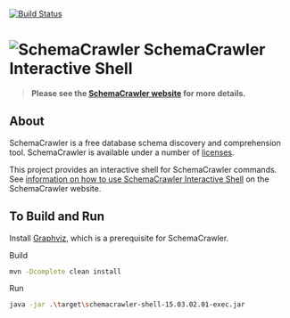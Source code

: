 [![Build Status](https://travis-ci.org/schemacrawler/SchemaCrawler-Shell.svg?branch=master)](https://travis-ci.org/schemacrawler/SchemaCrawler-Shell)

# ![SchemaCrawler](https://github.com/schemacrawler/SchemaCrawler/raw/master/schemacrawler-docs/logo/schemacrawler_logo.png?raw=true) SchemaCrawler Interactive Shell

> **Please see the [SchemaCrawler website](http://www.schemacrawler.com/) for more details.**

## About

SchemaCrawler is a free database schema discovery and comprehension tool. SchemaCrawler is available under a number of [licenses](http://sualeh.github.io/SchemaCrawler/license.html).

This project provides an interactive shell for SchemaCrawler commands. See [information on how to use SchemaCrawler Interactive Shell](https://www.schemacrawler.com/schemacrawler-shell.html) on the SchemaCrawler website.


## To Build and Run

Install [Graphviz](http://www.graphviz.org), which is a prerequisite for SchemaCrawler.

Build
```sh
mvn -Dcomplete clean install
```

Run
```sh
java -jar .\target\schemacrawler-shell-15.03.02.01-exec.jar
```
